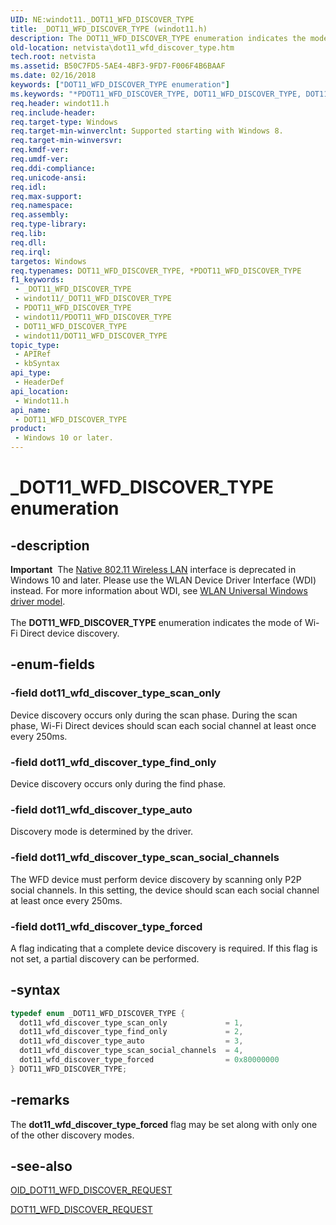 ```yaml
---
UID: NE:windot11._DOT11_WFD_DISCOVER_TYPE
title: _DOT11_WFD_DISCOVER_TYPE (windot11.h)
description: The DOT11_WFD_DISCOVER_TYPE enumeration indicates the mode of Wi-Fi Direct device discovery.
old-location: netvista\dot11_wfd_discover_type.htm
tech.root: netvista
ms.assetid: B50C7FD5-5AE4-4BF3-9FD7-F006F4B6BAAF
ms.date: 02/16/2018
keywords: ["DOT11_WFD_DISCOVER_TYPE enumeration"]
ms.keywords: "*PDOT11_WFD_DISCOVER_TYPE, DOT11_WFD_DISCOVER_TYPE, DOT11_WFD_DISCOVER_TYPE enumeration [Network Drivers Starting with Windows Vista], _DOT11_WFD_DISCOVER_TYPE, dot11_wfd_discover_type_auto, dot11_wfd_discover_type_find_only, dot11_wfd_discover_type_forced, dot11_wfd_discover_type_scan_only, dot11_wfd_discover_type_scan_social_channels, netvista.dot11_wfd_discover_type, windot11/DOT11_WFD_DISCOVER_TYPE, windot11/dot11_wfd_discover_type_auto, windot11/dot11_wfd_discover_type_find_only, windot11/dot11_wfd_discover_type_forced, windot11/dot11_wfd_discover_type_scan_only, windot11/dot11_wfd_discover_type_scan_social_channels"
req.header: windot11.h
req.include-header: 
req.target-type: Windows
req.target-min-winverclnt: Supported starting with Windows 8.
req.target-min-winversvr: 
req.kmdf-ver: 
req.umdf-ver: 
req.ddi-compliance: 
req.unicode-ansi: 
req.idl: 
req.max-support: 
req.namespace: 
req.assembly: 
req.type-library: 
req.lib: 
req.dll: 
req.irql: 
targetos: Windows
req.typenames: DOT11_WFD_DISCOVER_TYPE, *PDOT11_WFD_DISCOVER_TYPE
f1_keywords:
 - _DOT11_WFD_DISCOVER_TYPE
 - windot11/_DOT11_WFD_DISCOVER_TYPE
 - PDOT11_WFD_DISCOVER_TYPE
 - windot11/PDOT11_WFD_DISCOVER_TYPE
 - DOT11_WFD_DISCOVER_TYPE
 - windot11/DOT11_WFD_DISCOVER_TYPE
topic_type:
 - APIRef
 - kbSyntax
api_type:
 - HeaderDef
api_location:
 - Windot11.h
api_name:
 - DOT11_WFD_DISCOVER_TYPE
product:
 - Windows 10 or later.
---
```


# _DOT11_WFD_DISCOVER_TYPE enumeration


## -description

<div class="alert"><b>Important</b>  The <a href="https://docs.microsoft.com/previous-versions/windows/hardware/wireless/ff560689(v=vs.85)">Native 802.11 Wireless LAN</a> interface is deprecated in Windows 10 and later. Please use the WLAN Device Driver Interface (WDI) instead. For more information about WDI, see <a href="https://docs.microsoft.com/windows-hardware/drivers/network/wifi-universal-driver-model">WLAN Universal Windows driver model</a>.</div><div> </div>The <b>DOT11_WFD_DISCOVER_TYPE</b> enumeration indicates  the mode of Wi-Fi Direct device discovery.

## -enum-fields

### -field dot11_wfd_discover_type_scan_only

Device discovery occurs only during the scan phase. During the scan phase, Wi-Fi Direct devices should scan each social channel at least once every 250ms.

### -field dot11_wfd_discover_type_find_only

Device discovery occurs only during the find phase.

### -field dot11_wfd_discover_type_auto

Discovery mode is determined by the driver.

### -field dot11_wfd_discover_type_scan_social_channels

The WFD device must perform device discovery by scanning only P2P social channels. In this setting, the device should scan each social channel at least once every 250ms.

### -field dot11_wfd_discover_type_forced

A flag indicating that a complete device discovery is required. If this flag is not set, a partial discovery can be performed.

## -syntax

```cpp
typedef enum _DOT11_WFD_DISCOVER_TYPE {
  dot11_wfd_discover_type_scan_only             = 1,
  dot11_wfd_discover_type_find_only             = 2,
  dot11_wfd_discover_type_auto                  = 3,
  dot11_wfd_discover_type_scan_social_channels  = 4,
  dot11_wfd_discover_type_forced                = 0x80000000
} DOT11_WFD_DISCOVER_TYPE;
```

## -remarks

The <b>dot11_wfd_discover_type_forced</b> flag may be set along with only one of the other discovery modes.

## -see-also

<a href="https://docs.microsoft.com/windows-hardware/drivers/network/oid-dot11-wfd-discover-request">OID_DOT11_WFD_DISCOVER_REQUEST</a>



<a href="..\windot11\ns-windot11-_dot11_wfd_discover_request.md">DOT11_WFD_DISCOVER_REQUEST</a>

